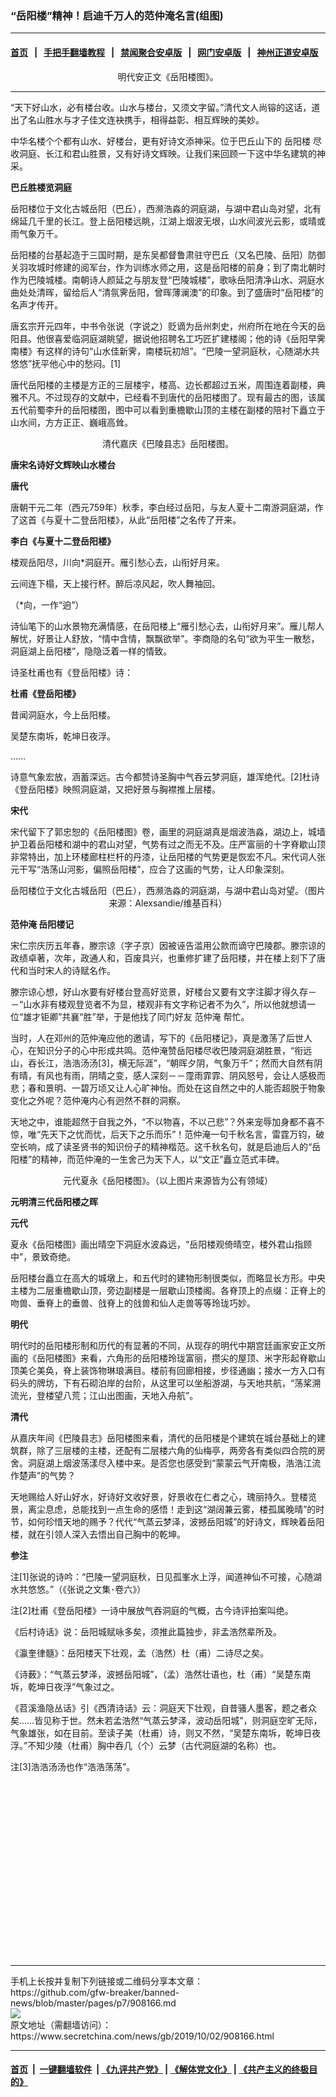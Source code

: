 ### “岳阳楼”精神！启迪千万人的范仲淹名言(组图)
------------------------

#### [首页](https://github.com/gfw-breaker/banned-news/blob/master/README.md) &nbsp;&nbsp;|&nbsp;&nbsp; [手把手翻墙教程](https://github.com/gfw-breaker/guides/wiki) &nbsp;&nbsp;|&nbsp;&nbsp; [禁闻聚合安卓版](https://github.com/gfw-breaker/bn-android) &nbsp;&nbsp;|&nbsp;&nbsp; [网门安卓版](https://github.com/oGate2/oGate) &nbsp;&nbsp;|&nbsp;&nbsp; [神州正道安卓版](https://github.com/SzzdOgate/update) 



<div class="article_right" style="fone-color:#000">
 <p style="text-align:center">
  <img alt="" src="http://img2.secretchina.com/pic/2019/9-22/p2523574a471565228-ss.jpg"/>
  <br>
   明代安正文《岳阳楼图》。
   <span id="hideid" name="hideid" style="color:red;display:none;">
    <span href="https://www.secretchina.com">
    </span>
   </span>
  </br>
 </p>
 <div id="txt-mid1-t21-2017">
  

---


  </div>
 </div>
 <p>
  “天下好山水，必有楼台收。山水与楼台，又须文字留。”清代文人尚镕的这话，道出了名山胜水与才子佳文连袂携手，相得益彰、相互辉映的美妙。
  <span id="hideid" name="hideid" style="color:red;display:none;">
   <span href="https://www.secretchina.com">
   </span>
  </span>
 </p>
 <p>
  中华名楼个个都有山水、好楼台，更有好诗文添神采。位于巴丘山下的
  <span href="https://www.secretchina.com/news/gb/tag/岳阳楼" target="_blank">
   岳阳楼
  </span>
  尽收洞庭、长江和君山胜景，又有好诗文辉映。让我们来回顾一下这中华名建筑的神采。
 </p>
 <p>
  <strong>
   巴丘胜楼览洞庭
  </strong>
 </p>
 <p>
  岳阳楼位于文化古城岳阳（巴丘），西濒浩淼的洞庭湖，与湖中君山岛对望，北有绵延几千里的长江。登上岳阳楼远眺，江湖上烟波无垠，山水间波光云影，或晴或雨气象万千。
 </p>
 <p>
  岳阳楼的台基起造于三国时期，是东吴都督鲁肃驻守巴丘（又名巴陵、岳阳）防御关羽攻城时修建的阅军台，作为训练水师之用，这是岳阳楼的前身；到了南北朝时作为巴陵城楼。南朝诗人颜延之与朋友登“巴陵城楼”，歌咏岳阳清净山水、洞庭水曲处处清晖，留给后人“清氛霁岳阳，曾晖薄澜澳”的印象。到了盛唐时“岳阳楼”的名声才传开。
 </p>
 <p>
  唐玄宗开元四年，中书令张说（字说之）贬谪为岳州刺史，州府所在地在今天的岳阳县。他很喜爱临洞庭湖眺望，据说他招聘名工巧匠扩建楼阁；他的诗《岳阳早霁南楼》有这样的诗句“山水佳新霁，南楼玩初旭”。“巴陵一望洞庭秋，心随湖水共悠悠”抚平他心中的愁闷。[1]
 </p>
 <p>
  唐代岳阳楼的主楼是方正的三层楼宇，楼高、边长都超过五米，周围连着副楼，典雅不凡。不过现存的文献中，已经看不到唐代的岳阳楼图了。现有最古的图，该属五代前蜀李升的岳阳楼图，图中可以看到重檐歇山顶的主楼在副楼的陪衬下矗立于山水间，方方正正、巍峨高耸。
 </p>
 <p style="text-align:center">
  <img alt="" src="http://img2.secretchina.com/pic/2019/9-22/p2523571a798837692-ss.jpg"/>
  <br>
   清代嘉庆《巴陵县志》岳阳楼图。
  </br>
 </p>
 <p>
  <strong>
   唐宋名诗好文辉映山水楼台
  </strong>
 </p>
 <p>
  <strong>
   唐代
  </strong>
 </p>
 <p>
  唐朝干元二年（西元759年）秋季，李白经过岳阳，与友人夏十二南游洞庭湖，作了这首《与夏十二登岳阳楼》，从此“岳阳楼”之名传了开来。
 </p>
 <p>
  <strong>
   李白《与夏十二登岳阳楼》
  </strong>
 </p>
 <p>
  楼观岳阳尽，川向*洞庭开。雁引愁心去，山衔好月来。
 </p>
 <p>
  云间连下榻，天上接行杯。醉后凉风起，吹人舞袖回。
 </p>
 <p>
  （*向，一作“逈”）
 </p>
 <p>
  诗仙笔下的山水景物充满情感，在岳阳楼上“雁引愁心去，山衔好月来”。雁儿帮人解忧，好景让人舒放，“情中含情，飘飘欲举”。李商隐的名句“欲为平生一散愁，洞庭湖上岳阳楼”，隐隐泛着一样的情致。
 </p>
 <p>
  诗圣杜甫也有《登岳阳楼》诗：
 </p>
 <p>
  <strong>
   杜甫《登岳阳楼》
  </strong>
 </p>
 <p>
  昔闻洞庭水，今上岳阳楼。
 </p>
 <p>
  吴楚东南坼，乾坤日夜浮。
 </p>
 <p>
  ……
 </p>
 <p>
  诗意气象宏放，涵蓄深远。古今都赞诗圣胸中气吞云梦洞庭，雄浑绝代。[2]杜诗《登岳阳楼》映照洞庭湖，又把好景与胸襟推上层楼。
 </p>
 <p>
  <strong>
   宋代
  </strong>
 </p>
 <p>
  宋代留下了郭忠恕的《岳阳楼图》卷，画里的洞庭湖真是烟波浩淼，湖边上，城墙护卫着岳阳楼和湖中的君山对望，气势有过之而无不及。庄严富丽的十字脊歇山顶非常特出，加上环楼廊柱栏杆的丹漆，让岳阳楼的气势更是恢宏不凡。宋代词人张元干写“浩荡山河影，偏照岳阳楼”，应合了这画的气势，让人印象深刻。
 </p>
 <center>
  <div style="max-width: 632px;height:180px; display: none; text-align: center; margin: 0 auto; overflow: hidden;overflow-x: hidden;">
   <div id="taboola-midarticle-thumbnails" style="max-width: 632px;height:180px;overflow: hidden;overflow-x: hidden;">
   </div>
  </div>
  <div>
   <ins class="adsbygoogle" data-ad-client="ca-pub-1276641434651360" data-ad-format="fluid" data-ad-layout="in-article" data-ad-slot="5164544770" style="display:block; text-align:center;">
   </ins>
  </div>
 </center>
 <p style="text-align:center">
  <img alt="" src="http://img2.secretchina.com/pic/2019/9-22/p2523561a808166281-ss.jpg"/>
  <br>
   岳阳楼位于文化古城岳阳（巴丘），西濒浩淼的洞庭湖，与湖中君山岛对望。（图片来源：Alexsandie/维基百科）
  </br>
 </p>
 <p>
  <strong>
   范仲淹
   <span href="https://www.secretchina.com/news/gb/tag/岳阳楼记" target="_blank">
    岳阳楼记
   </span>
  </strong>
 </p>
 <p>
  宋仁宗庆历五年春，滕宗谅（字子京）因被诬告滥用公款而谪守巴陵郡。滕宗谅的政绩卓著，次年，政通人和，百废具兴，也重修扩建了岳阳楼，并在楼上刻下了唐代和当时宋人的诗赋名作。
 </p>
 <p>
  滕宗谅心想，好山水要有好楼台登高好览景，好楼台又要有文字注脚才得久存－－“山水非有楼观登览者不为显，楼观非有文字称记者不为久”，所以他就想请一位“雄才钜卿”共襄“胜”举，于是他找了同门好友
  <span href="https://www.secretchina.com/news/gb/tag/范仲淹" target="_blank">
   范仲淹
  </span>
  帮忙。
 </p>
 <p>
  当时，人在邓州的范仲淹应他的邀请，写下的《岳阳楼记》，真是激荡了后世人心，在知识分子的心中形成共鸣。范仲淹赞岳阳楼尽收巴陵洞庭湖胜景，“衔远山，吞长江，浩浩汤汤[3]，横无际涯”，“朝晖夕阴，气象万千”；然而大自然有阴有晴，有风也有雨，阴晴之变，感人深刻－－霪雨霏霏、阴风怒号，会让人感极而悲；春和景明、一碧万顷又让人心旷神怡。而处在这自然之中的人能否超脱于物象变化之外呢？范仲淹内心有迥然不群的洞察。
 </p>
 <p>
  天地之中，谁能超然于自我之外，“不以物喜，不以己悲”？外来宠辱加身都不喜不惊，唯“先天下之忧而忧，后天下之乐而乐”！范仲淹一句千秋名言，雷霆万钧，破空长响，成了读圣贤书的知识份子的精神楷范。这千秋名句，就是启迪后人的“岳阳楼”的精神，而范仲淹的一生舍己为天下人，以“文正”矗立范式丰碑。
 </p>
 <p style="text-align:center">
  <img alt="" src="http://img2.secretchina.com/pic/2019/9-22/p2523575a535890074-ss.jpg"/>
  <br>
   元代夏永《岳阳楼图》。（以上图片来源皆为公有领域）
  </br>
 </p>
 <p>
  <strong>
   元明清三代岳阳楼之晖
  </strong>
 </p>
 <center>
  <ins class="adsbygoogle" data-ad-client="ca-pub-1276641434651360" data-ad-format="fluid" data-ad-layout="in-article" data-ad-slot="3646767294" style="display:block; text-align:center;">
  </ins>
 </center>
 <p>
  <strong>
   元代
  </strong>
 </p>
 <p>
  夏永《岳阳楼图》画出晴空下洞庭水波淼远，“岳阳楼观倚晴空，楼外君山指顾中”，景致奇绝。
 </p>
 <p>
  岳阳楼台矗立在高大的城墩上，和五代时的建物形制很类似，而略显长方形。中央主楼为二层重檐歇山顶，旁边副楼是一层歇山顶楼阁。各脊顶上的点缀：正脊上的吻兽、垂脊上的垂兽、戗脊上的戗兽和仙人走兽等等玲珑巧妙。
 </p>
 <p>
  <strong>
   明代
  </strong>
 </p>
 <p>
  明代时的岳阳楼形制和历代的有显著的不同，从现存的明代中期宫廷画家安正文所画的《岳阳楼图》来看，六角形的岳阳楼玲珑富丽，攒尖的屋顶、米字形起脊歇山顶美仑美奂，脊上装饰物琳琅满目。楼前有回廊相接，步径通幽；接水一方入口有码头的牌坊，下有石砌泊岸的台阶，从这里可以坐船游湖，与天地共航，“荡桨溯流光，登楼望八荒；江山出图画，天地入舟航”。
 </p>
 <p>
  <strong>
   清代
  </strong>
 </p>
 <p>
  从嘉庆年间《巴陵县志》岳阳楼图来看，清代的岳阳楼是个建筑在城台基础上的建筑群，除了三层楼的主楼，还配有二层楼六角的仙梅亭，两旁各有类似四合院的房舍。洞庭湖上烟波荡漾尽入楼中来。是否您也感受到“蒙蒙云气开南极，浩浩江流作楚声”的气势？
 </p>
 <p>
  天地赐给人好山好水，好诗好文收好景，好景收在仁者之心，瑰丽持久。登楼览景，离尘息虑，总能找到一点生命的感悟！走到这“湖阔兼云雾，楼孤属晚晴”的时节，如何珍惜天地的赐予？代代“气蒸云梦泽，波撼岳阳城”的好诗文，辉映着岳阳楼，就在引领人深入去悟出自己胸中的乾坤。
 </p>
 <p>
  <strong>
   参注
  </strong>
 </p>
 <p>
  注[1]张说的诗吟：“巴陵一望洞庭秋，日见孤峯水上浮，闻道神仙不可接，心随湖水共悠悠。”（《张说之文集･卷六》）
 </p>
 <p>
  注[2]杜甫《登岳阳楼》一诗中展放气吞洞庭的气概，古今诗评拍案叫绝。
 </p>
 <p>
  《后村诗话》说：岳阳城赋咏多矣，须推此篇独步，非孟浩然辈所及。
 </p>
 <p>
  《瀛奎律髓》：岳阳楼天下壮观，孟（浩然）杜（甫）二诗尽之矣。
 </p>
 <p>
  《诗薮》：“气蒸云梦泽，波撼岳阳城”，（孟）浩然壮语也，杜（甫）“吴楚东南坼，乾坤日夜浮”气象过之。
 </p>
 <p>
  《苕溪渔隐丛话》引《西清诗话》云：洞庭天下壮观，自昔骚人墨客，题之者众矣……皆见称于世。然未若孟浩然“气蒸云梦泽，波动岳阳城”，则洞庭空旷无际，气象雄张，如在目前。至读子美（杜甫）诗，则又不然，“吴楚东南坼，乾坤日夜浮。”不知少陵（杜甫）胸中吞几（个）云梦（古代洞庭湖的名称）也。
 </p>
 <p>
  注[3]浩浩汤汤也作“浩浩荡荡”。
  <center>
   <div>
    <div id="txt-mid2-t22-2017" style="display: block;  height: 280px;  overflow: hidden;">
     <div id="SC-21">
     </div>
    </div>
   </div>
  </center>
 </p>
</div>

<hr/>
手机上长按并复制下列链接或二维码分享本文章：<br/>
https://github.com/gfw-breaker/banned-news/blob/master/pages/p7/908166.md <br/>
<a href='https://github.com/gfw-breaker/banned-news/blob/master/pages/p7/908166.md'><img src='https://github.com/gfw-breaker/banned-news/blob/master/pages/p7/908166.md.png'/></a> <br/>
原文地址（需翻墙访问）：https://www.secretchina.com/news/gb/2019/10/02/908166.html


------------------------
#### [首页](https://github.com/gfw-breaker/banned-news/blob/master/README.md) &nbsp;|&nbsp; [一键翻墙软件](https://github.com/gfw-breaker/nogfw/blob/master/README.md) &nbsp;| [《九评共产党》](https://github.com/gfw-breaker/9ping.md/blob/master/README.md#九评之一评共产党是什么) | [《解体党文化》](https://github.com/gfw-breaker/jtdwh.md/blob/master/README.md) | [《共产主义的终极目的》](https://github.com/gfw-breaker/gczydzjmd.md/blob/master/README.md)


<img src='http://gfw-breaker.win/banned-news/pages/p7/908166.md' width='0px' height='0px'/>